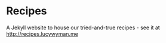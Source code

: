 # Recipes

A Jekyll website to house our tried-and-true recipes - see it at http://recipes.lucywyman.me
